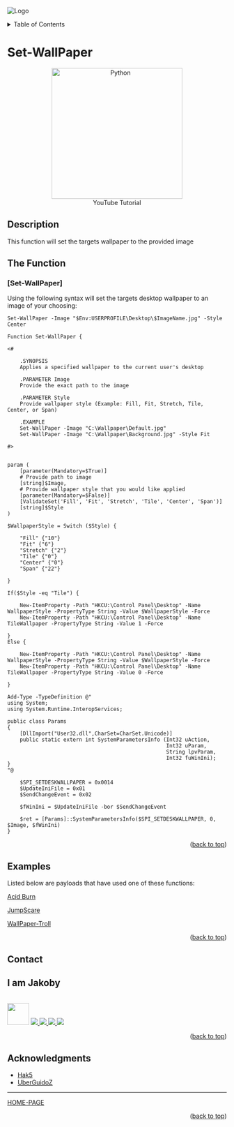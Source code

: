 ![Logo](https://github.com/I-Am-Jakoby/hak5-submissions/blob/main/Assets/logo-170-px.png?raw=true)

<!-- TABLE OF CONTENTS -->
<details>
  <summary>Table of Contents</summary>
  <ol>
    <li><a href="#Description">Description</a></li>
    <li><a href="#The-Function">The Function</a></li>
    <li><a href="#Examples">Examples</a></li>
    <li><a href="#Contact">Contact</a></li>
    <li><a href="#Acknowledgments">Acknowledgments</a></li>
  </ol>
</details>

# Set-WallPaper

<p align="center">
      <a href="https://www.youtube.com/watch?v=467YXWBlL9E">
        <img src=https://i.ytimg.com/vi/N1Vdkd7P_cM/hqdefault.jpg width="300" alt="Python" />
      </a>
      <br>YouTube Tutorial	
</p>

## Description

This function will set the targets wallpaper to the provided image

## The Function

### [Set-WallPaper] 

Using the following syntax will set the targets desktop wallpaper to an image of your choosing:

```
Set-WallPaper -Image "$Env:USERPROFILE\Desktop\$ImageName.jpg" -Style Center
```

```
Function Set-WallPaper {
 
<#
 
    .SYNOPSIS
    Applies a specified wallpaper to the current user's desktop
    
    .PARAMETER Image
    Provide the exact path to the image
 
    .PARAMETER Style
    Provide wallpaper style (Example: Fill, Fit, Stretch, Tile, Center, or Span)
  
    .EXAMPLE
    Set-WallPaper -Image "C:\Wallpaper\Default.jpg"
    Set-WallPaper -Image "C:\Wallpaper\Background.jpg" -Style Fit
  
#>

 
param (
    [parameter(Mandatory=$True)]
    # Provide path to image
    [string]$Image,
    # Provide wallpaper style that you would like applied
    [parameter(Mandatory=$False)]
    [ValidateSet('Fill', 'Fit', 'Stretch', 'Tile', 'Center', 'Span')]
    [string]$Style
)
 
$WallpaperStyle = Switch ($Style) {
  
    "Fill" {"10"}
    "Fit" {"6"}
    "Stretch" {"2"}
    "Tile" {"0"}
    "Center" {"0"}
    "Span" {"22"}
  
}
 
If($Style -eq "Tile") {
 
    New-ItemProperty -Path "HKCU:\Control Panel\Desktop" -Name WallpaperStyle -PropertyType String -Value $WallpaperStyle -Force
    New-ItemProperty -Path "HKCU:\Control Panel\Desktop" -Name TileWallpaper -PropertyType String -Value 1 -Force
 
}
Else {
 
    New-ItemProperty -Path "HKCU:\Control Panel\Desktop" -Name WallpaperStyle -PropertyType String -Value $WallpaperStyle -Force
    New-ItemProperty -Path "HKCU:\Control Panel\Desktop" -Name TileWallpaper -PropertyType String -Value 0 -Force
 
}
 
Add-Type -TypeDefinition @" 
using System; 
using System.Runtime.InteropServices;
  
public class Params
{ 
    [DllImport("User32.dll",CharSet=CharSet.Unicode)] 
    public static extern int SystemParametersInfo (Int32 uAction, 
                                                   Int32 uParam, 
                                                   String lpvParam, 
                                                   Int32 fuWinIni);
}
"@ 
  
    $SPI_SETDESKWALLPAPER = 0x0014
    $UpdateIniFile = 0x01
    $SendChangeEvent = 0x02
  
    $fWinIni = $UpdateIniFile -bor $SendChangeEvent
  
    $ret = [Params]::SystemParametersInfo($SPI_SETDESKWALLPAPER, 0, $Image, $fWinIni)
}
```

<p align="right">(<a href="#top">back to top</a>)</p>


## Examples 
[//]: # (Examples of scripts that have used your function) 
Listed below are payloads that have used one of these functions:

[Acid Burn](https://github.com/I-Am-Jakoby/hak5-submissions/tree/main/OMG/Payloads/OMG-AcidBurn)

[JumpScare](https://github.com/I-Am-Jakoby/hak5-submissions/tree/main/OMG/Payloads/OMG-JumpScare)

[WallPaper-Troll](https://github.com/I-Am-Jakoby/hak5-submissions/tree/main/OMG/Payloads/OMG-Wallpaper-Troll)


<p align="right">(<a href="#top">back to top</a>)</p>

<!-- CONTACT -->
## Contact

<div><h2>I am Jakoby</h2></div>
  <p><br/>

  <img src="https://media.giphy.com/media/VgCDAzcKvsR6OM0uWg/giphy.gif" width="50"> 

  <a href="https://github.com/I-Am-Jakoby/">
    <img src="https://img.shields.io/badge/GitHub-I--Am--Jakoby-blue">
  </a>

  <a href="https://www.instagram.com/i_am_jakoby/">
    <img src="https://img.shields.io/badge/Instagram-i__am__jakoby-red">
  </a>

  <a href="https://twitter.com/I_Am_Jakoby/">
    <img src="https://img.shields.io/badge/Twitter-I__Am__Jakoby-blue">
  </a>

  <a href="https://www.youtube.com/c/IamJakoby/">
    <img src="https://img.shields.io/badge/YouTube-I_am_Jakoby-red">
  </a>

</p>



<p align="right">(<a href="#top">back to top</a>)</p>

<!-- ACKNOWLEDGMENTS -->
## Acknowledgments

* [Hak5](https://hak5.org/)
* [UberGuidoZ](https://github.com/UberGuidoZ)

***

[HOME-PAGE](https://github.com/I-Am-Jakoby/PowerShell-for-Hackers)

<p align="right">(<a href="#top">back to top</a>)</p>
